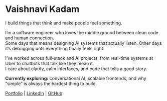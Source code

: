 # Vaishnavi Kadam

I build things that think and make people feel something.

I’m a software engineer who loves the middle ground between clean code and human connection.  
Some days that means designing AI systems that actually listen. Other days it’s debugging until everything finally feels right.

I’ve worked across full-stack and AI projects, from real-time systems at Uber to chatbots that talk like they mean it.  
I care about clarity, calm interfaces, and code that tells a good story.

**Currently exploring:** conversational AI, scalable frontends, and why “simple” is always the hardest thing to build.

[Portfolio](https://vashdev.vercel.app) | [LinkedIn](https://www.linkedin.com/in/vaishnavi-kadam/) | [GitHub](https://github.com/vashh21)

